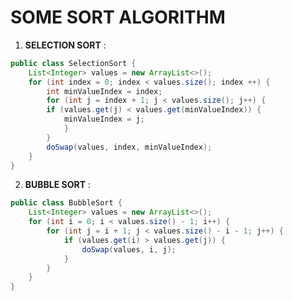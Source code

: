 # SOME SORT ALGORITHM

1. **SELECTION SORT** :
```java
public class SelectionSort {
	List<Integer> values = new ArrayList<>();
	for (int index = 0; index < values.size(); index ++) {
		int minValueIndex = index;
		for (int j = index + 1; j < values.size(); j++) {
		if (values.get(j) < values.get(minValueIndex)) {
			minValueIndex = j;
			}
		}
		doSwap(values, index, minValueIndex);
	}
}
```

2. **BUBBLE SORT** :

```java
public class BubbleSort {
	List<Integer> values = new ArrayList<>();
	for (int i = 0; i < values.size() - 1; i++) {
		for (int j = i + 1; j < values.size() - i - 1; j++) {
			if (values.get(i) > values.get(j)) {
				doSwap(values, i, j);
			}
		}
	}
}
```
<!--stackedit_data:
eyJoaXN0b3J5IjpbLTEyNTM4NDY4MzZdfQ==
-->